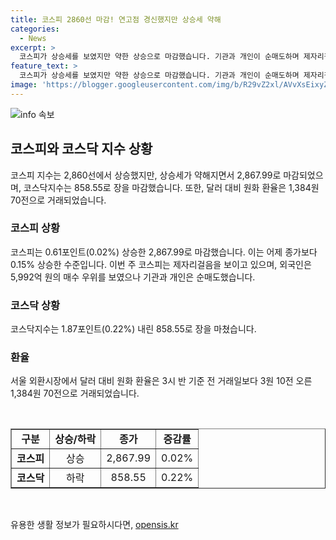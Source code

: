 ```yaml
---
title: 코스피 2860선 마감! 연고점 경신했지만 상승세 약해
categories:
  - News
excerpt: >
  코스피가 상승세를 보였지만 약한 상승으로 마감했습니다. 기관과 개인이 순매도하며 제자리걸음을 보였고, 코스닥은 하락했습니다. 외환시장에서는 달러 대비 원화 환율이 상승했습니다.
feature_text: >
  코스피가 상승세를 보였지만 약한 상승으로 마감했습니다. 기관과 개인이 순매도하며 제자리걸음을 보였고, 코스닥은 하락했습니다. 외환시장에서는 달러 대비 원화 환율이 상승했습니다.
image: 'https://blogger.googleusercontent.com/img/b/R29vZ2xl/AVvXsEixyZcFfHzMRdzZMjFBmAUKJYCLCGyLL1o632UiGVXcaFdKo_bkvkuCioo0uUKlGfBVcT3P84aROyZIXSBEx3Aw5nCQ3pTgDom1WDC4m8eifvWiAmWEEVb4x6G_l8C0QH225ldMjyaFvpxGEBGNO37VmDTDMHGhJPq73UglMfDca1-0aw/s1600/blogspot.png'
---
```


<p><img src="https://blogger.googleusercontent.com/img/b/R29vZ2xl/AVvXsEixyZcFfHzMRdzZMjFBmAUKJYCLCGyLL1o632UiGVXcaFdKo_bkvkuCioo0uUKlGfBVcT3P84aROyZIXSBEx3Aw5nCQ3pTgDom1WDC4m8eifvWiAmWEEVb4x6G_l8C0QH225ldMjyaFvpxGEBGNO37VmDTDMHGhJPq73UglMfDca1-0aw/s1600/blogspot.png" alt="info 속보" /></p>

<h2 data-ke-size="size26">코스피와 코스닥 지수 상황</h2>

<p data-ke-size="size16">코스피 지수는 2,860선에서 상승했지만, 상승세가 약해지면서 2,867.99로 마감되었으며, 코스닥지수는 858.55로 장을 마감했습니다. 또한, 달러 대비 원화 환율은 1,384원 70전으로 거래되었습니다.</p>

<h3>코스피 상황</h3>

<p data-ke-size="size16">코스피는 0.61포인트(0.02%) 상승한 2,867.99로 마감했습니다. 이는 어제 종가보다 0.15% 상승한 수준입니다. 이번 주 코스피는 제자리걸음을 보이고 있으며, 외국인은 5,992억 원의 매수 우위를 보였으나 기관과 개인은 순매도했습니다.</p>

<h3>코스닥 상황</h3>

<p data-ke-size="size16">코스닥지수는 1.87포인트(0.22%) 내린 858.55로 장을 마쳤습니다.</p>

<h3>환율</h3>

<p data-ke-size="size16">서울 외환시장에서 달러 대비 원화 환율은 3시 반 기준 전 거래일보다 3원 10전 오른 1,384원 70전으로 거래되었습니다.</p>

<p data-ke-size="size16">&nbsp;</p>

<table style="width: 100%;" border="1">
<tbody>
<tr>
<td style="text-align: center; height: 17px;"><b>구분</b></td>
<td style="text-align: center; height: 17px;"><b>상승/하락</b></td>
<td style="text-align: center; height: 17px;"><b>종가</b></td>
<td style="text-align: center; height: 17px;"><b>증감률</b></td>
</tr>
<tr>
<td style="text-align: center; height: 17px;"><b>코스피</b></td>
<td style="text-align: center; height: 17px;">상승</td>
<td style="text-align: center; height: 17px;">2,867.99</td>
<td style="text-align: center; height: 17px;">0.02%</td>
</tr>
<tr>
<td style="text-align: center; height: 17px;"><b>코스닥</b></td>
<td style="text-align: center; height: 17px;">하락</td>
<td style="text-align: center; height: 17px;">858.55</td>
<td style="text-align: center; height: 17px;">0.22%</td>
</tr>
</tbody>
</table>

<p data-ke-size="size16"></p>

<p data-ke-size="size16">&nbsp;</p>
유용한 생활 정보가 필요하시다면, <a href="https://opensis.kr" rel="dofollow">opensis.kr</a>


